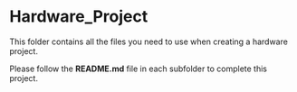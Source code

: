 # Hardware_Project
This folder contains all the files you need to use when creating a hardware project.

Please follow the **README.md** file in each subfolder to complete this project.